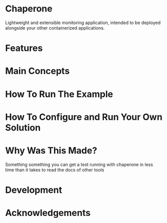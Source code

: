 # Chaperone
Lightweight and extensible monitoring application, intended to be deployed alongside your other containerized applications.

# Features


# Main Concepts


# How To Run The Example


# How To Configure and Run Your Own Solution


# Why Was This Made?
Something something you can get a test running with chaperone in less time than it takes to read the docs of other tools

# Development


# Acknowledgements

